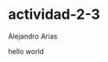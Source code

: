 # actividad-2-3
<!DOCTYPE html>
<html lang="en">
<head>
    <meta charset="UTF-8">
    <meta http-equiv="X-UA-Compatible" content="IE=edge">
    <meta name="viewport" content="width=device-width, initial-scale=1.0">
    <title>app</title>
</head>
Alejandro Arias
<body>
    <p>
        hello world
    <p>
</body>
</html>
